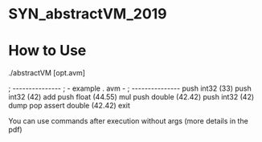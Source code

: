 # SYN_abstractVM_2019
# How to Use
./abstractVM [opt.avm]

; ---------------
; - example . avm -
; ---------------
push int32 (33)
push int32 (42)
add
push float (44.55)
mul
push double (42.42)
push int32 (42)
dump
pop
assert double (42.42)
exit

You can use commands after execution without args (more details in the pdf)

